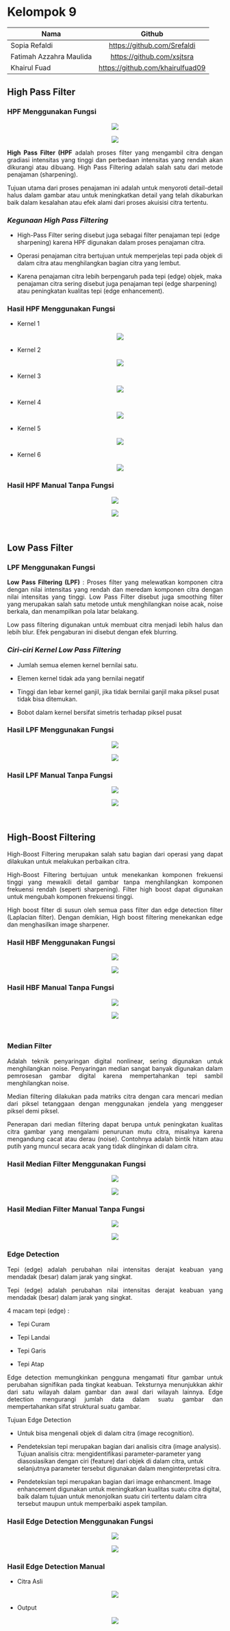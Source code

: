# Kelompok 9

| Nama                    |              Github              |
| ----------------------- | :------------------------------: |
| Sopia Refaldi           |   https://github.com/Srefaldi    |
| Fatimah Azzahra Maulida |    https://github.com/xsjtsra    |
| Khairul Fuad            | https://github.com/khairulfuad09 |

## High Pass Filter

### HPF Menggunakan Fungsi

<p align="center"><img src="foto7/code1.jpeg"></p>
<p align="center"><img src="foto7/code2.jpeg"></p>

<p align="justify"><b>High Pass Filter (HPF</b> adalah proses filter yang mengambil citra dengan gradiasi intensitas yang tinggi dan perbedaan intensitas yang rendah akan dikurangi atau dibuang. High Pass Filtering adalah salah satu dari metode penajaman (sharpening).</p>

<p align="justify">Tujuan utama dari proses penajaman ini adalah untuk menyoroti detail-detail halus dalam gambar atau untuk meningkatkan detail yang telah dikaburkan baik dalam kesalahan atau efek alami dari proses akuisisi citra tertentu.</p>

### _Kegunaan High Pass Filtering_

- High-Pass Filter sering disebut juga sebagai filter penajaman tepi (edge sharpening) karena HPF digunakan dalam proses penajaman citra.

- Operasi penajaman citra bertujuan untuk memperjelas tepi pada objek di dalam citra atau menghilangkan bagian citra yang lembut.

- Karena penajaman citra lebih berpengaruh pada tepi (edge) objek, maka penajaman citra sering disebut juga penajaman tepi (edge sharpening) atau peningkatan kualitas tepi (edge enhancement).
  <br>

### Hasil HPF Menggunakan Fungsi

- <p align="justify">Kernel 1</p>
  <p align="center"><img src="foto7/kernel1.jpeg"></p>

- <p align="justify">Kernel 2</p>
  <p align="center"><img src="foto7/kernel2.jpeg"></p>

- <p align="justify">Kernel 3</p>
  <p align="center"><img src="foto7/kernel3.jpeg"></p>

- <p align="justify">Kernel 4</p>
  <p align="center"><img src="foto7/kernel4.jpeg"></p>

- <p align="justify">Kernel 5</p>
  <p align="center"><img src="foto7/kernel5.jpeg"></p>

- <p align="justify"> Kernel 6</p>
  <p align="center"><img src="foto7/kernel6.jpeg"></p>

### Hasil HPF Manual Tanpa Fungsi

<p align="center"><img src="foto7/manual1.jpg"></p>

<p align="center"><img src="foto7/hasilhightmanual.jpeg"></p>

<br>

## Low Pass Filter

### LPF Menggunakan Fungsi

<p align="justify"><b>Low Pass Filtering (LPF)</b> : Proses filter yang melewatkan komponen citra dengan nilai intensitas yang rendah dan meredam komponen citra dengan nilai intensitas yang tinggi. Low Pass Filter disebut juga smoothing filter yang merupakan salah satu metode untuk menghilangkan noise acak, noise berkala, dan menampilkan pola latar belakang. 
</p>

<p align="justify">Low pass filtering digunakan untuk membuat citra menjadi lebih halus dan lebih blur. Efek pengaburan ini disebut dengan efek blurring.</p>

### _Ciri-ciri Kernel Low Pass Filtering_

- Jumlah semua elemen kernel bernilai satu.

- Elemen kernel tidak ada yang bernilai negatif

- Tinggi dan lebar kernel ganjil, jika tidak bernilai ganjil maka piksel pusat tidak bisa ditemukan.

- Bobot dalam kernel bersifat simetris terhadap piksel pusat

### Hasil LPF Menggunakan Fungsi

<p align="center"><img src="foto7/codelpf.jpeg"></p>

<p align="center"><img src="foto7/hasillpf.jpeg"></p>

### Hasil LPF Manual Tanpa Fungsi

<p align="center"><img src="foto7/manual2.jpg"></p>

<p align="center"><img src="foto7/hasillpfmanual.jpeg"></p>

<br>

## High-Boost Filtering

<p align="justify">High-Boost Filtering merupakan salah satu bagian dari operasi yang dapat dilakukan untuk melakukan perbaikan citra.
</p>

<p align="justify">High-Boost Filtering bertujuan untuk menekankan komponen frekuensi tinggi yang mewakili detail gambar tanpa menghilangkan komponen frekuensi rendah (seperti sharpening). Filter high boost dapat digunakan untuk mengubah komponen frekuensi tinggi.
</p>

<p align="justify">High boost filter di susun oleh semua pass filter dan edge detection filter (Laplacian filter). Dengan demikian,  High boost filtering menekankan  edge dan menghasilkan image sharpener.</p>

### Hasil HBF Menggunakan Fungsi

<p align="center"><img src="foto7/codehigh.jpeg"></p>

<p align="center"><img src="foto7/hasilhigh.jpeg"></p>

### Hasil HBF Manual Tanpa Fungsi

<p align="center"><img src="foto7/manual3.jpg"></p>

<p align="center"><img src="foto7/boostmanual.jpeg"></p>

<br>

### Median Filter

<p align="justify">Adalah teknik penyaringan digital nonlinear, sering digunakan untuk menghilangkan noise. Penyaringan median sangat banyak digunakan dalam pemrosesan gambar digital karena mempertahankan tepi sambil menghilangkan noise.
</p>
<p align="justify">Median filtering dilakukan pada matriks citra dengan cara mencari median dari piksel tetanggaan dengan menggunakan jendela yang menggeser piksel demi piksel.
</p>

<p align="justify">Penerapan dari median filtering dapat berupa untuk peningkatan kualitas citra gambar yang mengalami penurunan mutu citra, misalnya karena mengandung cacat atau derau (noise). Contohnya adalah bintik hitam atau putih yang muncul secara acak yang tidak diinginkan di dalam citra. </p>

### Hasil Median Filter Menggunakan Fungsi

<p align="center"><img src="foto7/codemedian.jpeg"></p>

<p align="center"><img src="foto7/hasilmedian.jpeg"></p>

### Hasil Median Filter Manual Tanpa Fungsi

<p align="center"><img src="foto7/manual4.jpg"></p>

<p align="center"><img src="foto7/medianmanual.jpeg"></p>

### Edge Detection

<p align="justify">Tepi (edge) adalah perubahan nilai intensitas derajat keabuan yang mendadak (besar) dalam jarak yang singkat.</p>

<p align="justify">Tepi (edge) adalah perubahan nilai intensitas derajat keabuan yang mendadak (besar) dalam jarak yang singkat.</p>

<p align="justify">4 macam tepi (edge) :</p>

- Tepi Curam

- Tepi Landai

- Tepi Garis

- Tepi Atap

<p align="justify">Edge detection memungkinkan pengguna mengamati fitur gambar untuk perubahan signifikan pada tingkat keabuan. Teksturnya menunjukkan akhir dari satu wilayah dalam gambar dan awal dari wilayah lainnya. Edge detection mengurangi jumlah data dalam suatu gambar dan mempertahankan sifat struktural suatu gambar.</p>

<p align="justify">Tujuan Edge Detection</p>

- Untuk bisa mengenali objek di dalam citra (image recognition).

- Pendeteksian tepi merupakan bagian dari analisis citra (image analysis). Tujuan analisis citra: mengidentifikasi parameter-parameter yang diasosiasikan dengan ciri (feature) dari objek di dalam citra, untuk selanjutnya parameter tersebut digunakan dalam menginterpretasi citra.

- Pendeteksian tepi merupakan bagian dari image enhancment. Image enhancement digunakan untuk meningkatkan kualitas suatu citra digital, baik dalam tujuan untuk menonjolkan suatu ciri tertentu dalam citra tersebut maupun untuk memperbaiki aspek tampilan.

### Hasil Edge Detection Menggunakan Fungsi

<p align="center"><img src="foto7/edge.jpeg"></p>

<p align="center"><img src="foto7/hasiledge.jpeg"></p>

### Hasil Edge Detection Manual

- Citra Asli

<p align="center"><img src="foto7/codemanual.jpeg"></p>

- Output

<p align="center"><img src="foto7/hasilmanual.jpeg"></p>
